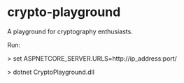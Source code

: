 # crypto-playground
A playground for cryptography enthusiasts. 

Run:

\> set ASPNETCORE_SERVER.URLS=http://ip_address:port/

\> dotnet CryptoPlayground.dll

